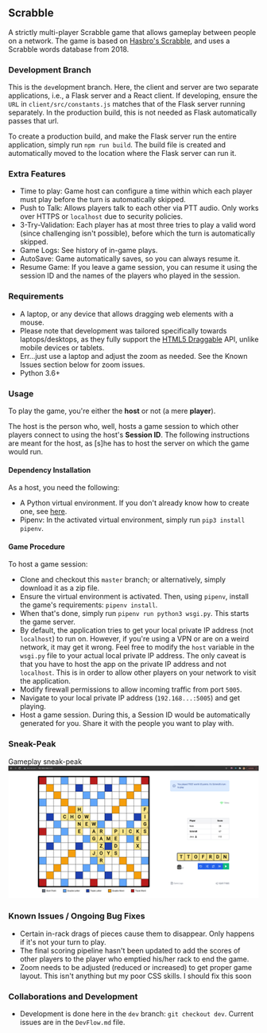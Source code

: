 ## Scrabble
A strictly multi-player Scrabble game that allows gameplay between people on a network. The game is based on [Hasbro's Scrabble](https://scrabble.hasbro.com/en-us), and uses a Scrabble words database from 2018.

### Development Branch
This is the `dev`elopment branch. Here, the client and server are two separate applications, i.e., a Flask server and a React client. If developing, ensure the `URL` in `client/src/constants.js` matches that of the Flask server running separately. In the production build, this is not needed as Flask automatically passes
that url.

To create a production build, and make the Flask server run the entire application,  simply run `npm run build`. The build file is created and automatically moved to the location where the Flask server can run it.

### Extra Features
- Time to play: Game host can configure a time within which each player must play before the turn is automatically skipped.
- Push to Talk: Allows players talk to each other via PTT audio. Only works over HTTPS or `localhost` due to security policies.
- 3-Try-Validation: Each player has at most three tries to play a valid word (since challenging isn't possible), before which the turn is automatically skipped.
- Game Logs: See history of in-game plays.
- AutoSave: Game automatically saves, so you can always resume it.
- Resume Game: If you leave a game session, you can resume it using the session ID and the names of the players who played in the session.

### Requirements
- A laptop, or any device that allows dragging web elements with a mouse.
- Please note that development was tailored specifically towards laptops/desktops, as they fully support the [HTML5 Draggable](https://developer.mozilla.org/en-US/docs/Web/API/HTML_Drag_and_Drop_API) API, unlike mobile devices or tablets.
- Err...just use a laptop and adjust the zoom as needed. See the Known Issues section below for zoom issues.
- Python 3.6+

### Usage
To play the game, you're either the **host** or not (a mere **player**). 

The host is the person who, well, hosts a game session to which other players connect to using the host's **Session ID**.
 The following instructions are meant for the host, as [s]he has to host the server on which the game would run.

#### Dependency Installation
As a host, you need the following:
- A Python virtual environment. If you don't already know how to create one, see [here](https://realpython.com/lessons/creating-virtual-environment/).
- Pipenv: In the activated virtual environment, simply run `pip3 install pipenv`.

#### Game Procedure
 To host a game session:

- Clone and checkout this `master` branch; or alternatively, simply download it as a zip file.
- Ensure the virtual environment is activated. Then, using `pipenv`, install the game's requirements: `pipenv install`.
- When that's done, simply run `pipenv run python3 wsgi.py`. This starts the game server.
- By default, the application tries to get your local private IP address (not `localhost`) to run on. However, if you're using a VPN or are on a weird network, it may get it wrong. Feel free to modify the `host` variable in the `wsgi.py` file to your actual local private IP address. The only caveat is that you have to host the app on the private IP address and not `localhost`. This is in order to allow other players on your network to visit the application. 
- Modify firewall permissions to allow incoming traffic from port `5005`.
- Navigate to your local private IP address (`192.168...:5005`) and get playing. 
- Host a game session. During this, a Session ID would be automatically generated for you. Share it with the people you want to play with.

### Sneak-Peak
Gameplay sneak-peak
![](gameplay.png)

### Known Issues / Ongoing Bug Fixes
- Certain in-rack drags of pieces cause them to disappear. Only happens if it's not your turn to play.
- The final scoring pipeline hasn't been updated to add the scores of other players to the player who emptied his/her rack to end the game.
- Zoom needs to be adjusted (reduced or increased) to get proper game layout. This isn't anything but my poor CSS skills. I should fix this soon


### Collaborations and Development
- Development is done here in the `dev` branch: `git checkout dev`. Current issues are in the `DevFlow.md` file.
